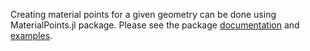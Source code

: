 Creating material points for a given geometry can be done using MaterialPoints.jl package. Please see the package [documentation](https://ravinderbhattoo.github.io/PDMaterialPoints.jl) and [examples](examples.md).